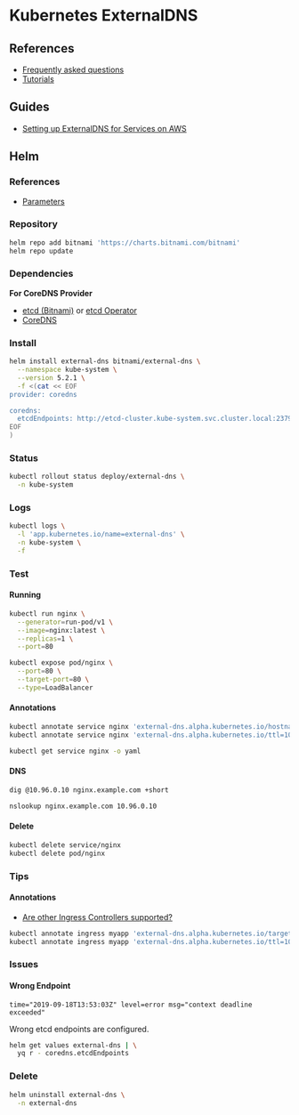 # Kubernetes ExternalDNS

## References

- [Frequently asked questions](https://github.com/kubernetes-incubator/external-dns/blob/master/docs/faq.md#user-content-are-other-ingress-controllers-supported)
- [Tutorials](https://github.com/kubernetes-incubator/external-dns/tree/master/docs/tutorials)

## Guides

- [Setting up ExternalDNS for Services on AWS](https://github.com/kubernetes-sigs/external-dns/blob/master/docs/tutorials/aws.md)

## Helm

### References

- [Parameters](https://github.com/bitnami/charts/tree/master/bitnami/external-dns#parameters)

### Repository

```sh
helm repo add bitnami 'https://charts.bitnami.com/bitnami'
helm repo update
```

### Dependencies

**For CoreDNS Provider**

- [etcd (Bitnami)](/etcd.md) or [etcd Operator](/etcd-operator.md)
- [CoreDNS](/coredns.md)

### Install

```sh
helm install external-dns bitnami/external-dns \
  --namespace kube-system \
  --version 5.2.1 \
  -f <(cat << EOF
provider: coredns

coredns:
  etcdEndpoints: http://etcd-cluster.kube-system.svc.cluster.local:2379
EOF
)
```

### Status

```sh
kubectl rollout status deploy/external-dns \
  -n kube-system
```

### Logs

```sh
kubectl logs \
  -l 'app.kubernetes.io/name=external-dns' \
  -n kube-system \
  -f
```

### Test

#### Running

```sh
kubectl run nginx \
  --generator=run-pod/v1 \
  --image=nginx:latest \
  --replicas=1 \
  --port=80

kubectl expose pod/nginx \
  --port=80 \
  --target-port=80 \
  --type=LoadBalancer
```

#### Annotations

```sh
kubectl annotate service nginx 'external-dns.alpha.kubernetes.io/hostname=nginx.example.com.'
kubectl annotate service nginx 'external-dns.alpha.kubernetes.io/ttl=10'
```

```sh
kubectl get service nginx -o yaml
```

#### DNS

```sh
dig @10.96.0.10 nginx.example.com +short

nslookup nginx.example.com 10.96.0.10
```

#### Delete

```sh
kubectl delete service/nginx
kubectl delete pod/nginx
```

### Tips

<!-- ####

Identity and Access Management (IAM) -> Policies -> external-dns

```sh
#
cat << EOF > ./external-dns.json
{
  "Version": "2012-10-17",
  "Statement": [
    {
      "Effect": "Allow",
      "Action": [
        "route53:ChangeResourceRecordSets",
        "sts:AssumeRole"
      ],
      "Resource": [
        "arn:aws:route53::*:hostedzone/*",
        "arn:aws:iam::[account-id]:role/external-dns"
      ]
    },
    {
      "Effect": "Allow",
      "Action": [
        "route53:ListHostedZones",
        "route53:ListResourceRecordSets",
        "route53:ListHostedZonesByName"
      ],
      "Resource": [
        "*"
      ]
    },
    {
      "Effect": "Allow",
      "Action": "route53:GetChange",
      "Resource": "arn:aws:route53:::change/*"
    },
    {
      "Effect": "Allow",
      "Action": [
        "route53:ChangeResourceRecordSets",
        "route53:ListResourceRecordSets"
      ],
      "Resource": "arn:aws:route53:::hostedzone/*"
    },
    {
      "Effect": "Allow",
      "Action": "route53:ListHostedZonesByName",
      "Resource": "*"
    }
  ]
}
EOF

#
cat << EOF > ./external-dns.json
{
  "Version": "2012-10-17",
  "Statement": [
    {
      "Effect": "Allow",
      "Action": [
        "route53:ChangeResourceRecordSets"
      ],
      "Resource": [
        "arn:aws:route53:::hostedzone/*"
      ]
    },
    {
      "Effect": "Allow",
      "Action": [
        "route53:ListHostedZones",
        "route53:ListResourceRecordSets"
      ],
      "Resource": [
        "*"
      ]
    }
  ]
}
EOF
``` -->

#### Annotations

- [Are other Ingress Controllers supported?](https://github.com/kubernetes-incubator/external-dns/blob/master/docs/faq.md#user-content-are-other-ingress-controllers-supported)

```sh
kubectl annotate ingress myapp 'external-dns.alpha.kubernetes.io/target=myapp.example.com' -n kube-monitor
kubectl annotate ingress myapp 'external-dns.alpha.kubernetes.io/ttl=10' -n kube-monitor
```

### Issues

#### Wrong Endpoint

```log
time="2019-09-18T13:53:03Z" level=error msg="context deadline exceeded"
```

Wrong etcd endpoints are configured.

```sh
helm get values external-dns | \
  yq r - coredns.etcdEndpoints
```

### Delete

```sh
helm uninstall external-dns \
  -n external-dns
```

<!--
service.beta.kubernetes.io/aws-load-balancer-type: "nlb"
service.beta.kubernetes.io/aws-load-balancer-internal: "true"
service.beta.kubernetes.io/aws-load-balancer-internal: 10.96.0.0/11
service.beta.kubernetes.io/aws-load-balancer-proxy-protocol: "*"
service.beta.kubernetes.io/aws-load-balancer-ssl-cert: arn:aws:acm:us-east-1:[id]:certificate/[uuid]
service.beta.kubernetes.io/aws-load-balancer-ssl-ports: https
service.beta.kubernetes.io/aws-load-balancer-cross-zone-load-balancing-enabled: "true"
-->
